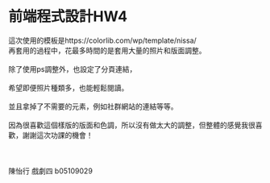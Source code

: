 前端程式設計HW4
====
這次使用的模板是https://colorlib.com/wp/template/nissa/ <br>
再套用的過程中，花最多時間的是套用大量的照片和版面調整。</br><br>
除了使用ps調整外，也設定了分頁連結，</br><br>
希望即便照片種類多，也能輕鬆閱讀。</br><br>
並且拿掉了不需要的元素，例如社群網站的連結等等。</br><br>
因為很喜歡這個樣版的版面和色調，所以沒有做太大的調整，但整體的感覺我很喜歡，謝謝這次功課的機會！</br><br>
</br><br>
陳怡行 戲劇四 b05109029
